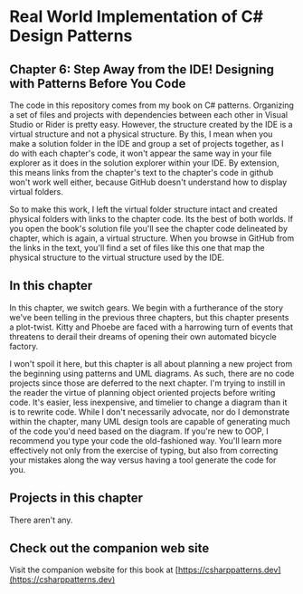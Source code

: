 ﻿# Real World Implementation of C# Design Patterns 
## Chapter 6: Step Away from the IDE! Designing with Patterns Before You Code
The code in this repository comes from my book on C# patterns.  Organizing a set of files and projects with dependencies between each other in Visual Studio or Rider is pretty easy.  However, the structure created by the IDE is a virtual structure and not a physical structure.  By this, I mean when you make a solution folder in the IDE and group a set of projects together, as I do with each chapter's code, it won't appear the same way in your file explorer as it does in the solution explorer within your IDE.  By extension, this means links from the chapter's text to the chapter's code in github won't work well either, because GitHub doesn't understand how to display virtual folders.

So to make this work, I left the virtual folder structure intact and created physical folders with links to the chapter code.  Its the best of both worlds.  If you open the book's solution file you'll see the chapter code delineated by chapter, which is again, a virtual structure.  When you browse in GitHub from the links in the text, you'll find a set of files like this one that map the physical structure to the virtual structure used by the IDE.

## In this chapter
In this chapter, we switch gears.  We begin with a furtherance of the story we've been telling in the previous three chapters, but this chapter presents a plot-twist.  Kitty and Phoebe are faced with a harrowing turn of events that threatens to derail their dreams of opening their own automated bicycle factory.

I won't spoil it here, but this chapter is all about planning a new project from the beginning using patterns and UML diagrams. As such, there are no code projects since those are deferred to the next chapter.  I'm trying to instill in the reader the virtue of planning object oriented projects before writing code.  It's easier, less inexpensive, and timelier to change a diagram than it is to rewrite code.  While I don't necessarily advocate, nor do I demonstrate within the chapter, many UML design tools are capable of generating much of the code you'd need based on the diagram.  If you're new to OOP, I recommend you type your code the old-fashioned way.  You'll learn more effectively not only from the exercise of typing, but also from correcting your mistakes along the way versus having a tool generate the code for you.

## Projects in this chapter
There aren't any.
## Check out the companion web site
Visit the companion website for this book at [https://csharppatterns.dev](https://csharppatterns.dev)